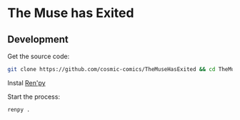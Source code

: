 # The Muse has Exited

## Development

Get the source code:

```sh
git clone https://github.com/cosmic-comics/TheMuseHasExited && cd TheMuseHasExited
```

Instal [Ren'py](https://www.renpy.org)

Start the process:

```sh
renpy .
```
